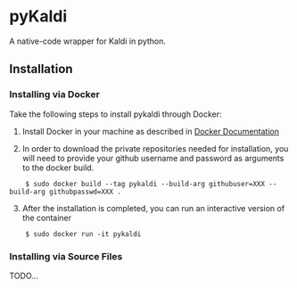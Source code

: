 # pyKaldi
A native-code wrapper for Kaldi in python.

## Installation

### Installing via Docker
Take the following steps to install pykaldi through Docker:
1. Install Docker in your machine as described in [Docker Documentation](https://docs.docker.com/engine/installation/)

2. In order to download the private repositories needed for installation, you will need to provide your github username and password as arguments to the docker build.

```
	$ sudo docker build --tag pykaldi --build-arg githubuser=XXX --build-arg githubpasswd=XXX .
```

3. After the installation is completed, you can run an interactive version of the container
```
	$ sudo docker run -it pykaldi
```

### Installing via Source Files
TODO...
